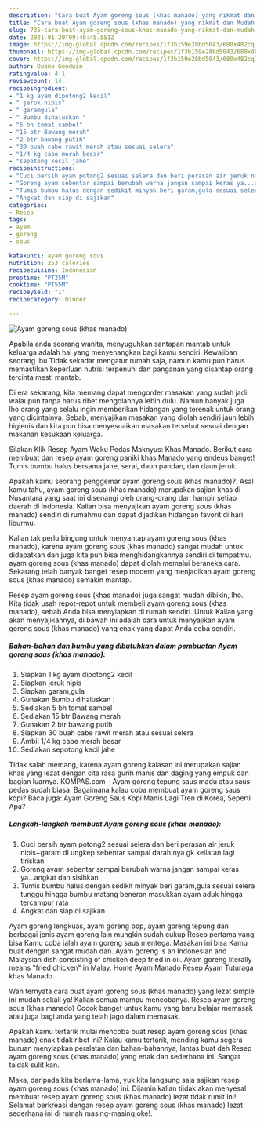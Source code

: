 ```yaml
---
description: "Cara buat Ayam goreng sous (khas manado) yang nikmat dan Mudah Dibuat"
title: "Cara buat Ayam goreng sous (khas manado) yang nikmat dan Mudah Dibuat"
slug: 735-cara-buat-ayam-goreng-sous-khas-manado-yang-nikmat-dan-mudah-dibuat
date: 2021-01-20T09:40:45.551Z
image: https://img-global.cpcdn.com/recipes/1f3b159e28bd5043/680x482cq70/ayam-goreng-sous-khas-manado-foto-resep-utama.jpg
thumbnail: https://img-global.cpcdn.com/recipes/1f3b159e28bd5043/680x482cq70/ayam-goreng-sous-khas-manado-foto-resep-utama.jpg
cover: https://img-global.cpcdn.com/recipes/1f3b159e28bd5043/680x482cq70/ayam-goreng-sous-khas-manado-foto-resep-utama.jpg
author: Duane Goodwin
ratingvalue: 4.1
reviewcount: 14
recipeingredient:
- "1 kg ayam dipotong2 kecil"
- " jeruk nipis"
- " garamgula"
- " Bumbu dihaluskan "
- "5 bh tomat sambel"
- "15 btr Bawang merah"
- "2 btr bawang putih"
- "30 buah cabe rawit merah atau sesuai selera"
- "1/4 kg cabe merah besar"
- "sepotong kecil jahe"
recipeinstructions:
- "Cuci bersih ayam potong2 sesuai selera dan beri perasan air jeruk nipis+garam di ungkep sebentar sampai darah nya gk keliatan lagi tiriskan"
- "Goreng ayam sebentar sampai berubah warna jangan sampai keras ya...angkat dan sisihkan"
- "Tumis bumbu halus dengan sedikit minyak beri garam,gula sesuai selera tunggu hingga bumbu matang beneran masukkan ayam aduk hingga tercampur rata"
- "Angkat dan siap di sajikan"
categories:
- Resep
tags:
- ayam
- goreng
- sous

katakunci: ayam goreng sous 
nutrition: 253 calories
recipecuisine: Indonesian
preptime: "PT25M"
cooktime: "PT55M"
recipeyield: "1"
recipecategory: Dinner

---
```



![Ayam goreng sous (khas manado)](https://img-global.cpcdn.com/recipes/1f3b159e28bd5043/680x482cq70/ayam-goreng-sous-khas-manado-foto-resep-utama.jpg)

Apabila anda seorang wanita, menyuguhkan santapan mantab untuk keluarga adalah hal yang menyenangkan bagi kamu sendiri. Kewajiban seorang ibu Tidak sekadar mengatur rumah saja, namun kamu pun harus memastikan keperluan nutrisi terpenuhi dan panganan yang disantap orang tercinta mesti mantab.

Di era  sekarang, kita memang dapat mengorder masakan yang sudah jadi walaupun tanpa harus ribet mengolahnya lebih dulu. Namun banyak juga lho orang yang selalu ingin memberikan hidangan yang terenak untuk orang yang dicintainya. Sebab, menyajikan masakan yang diolah sendiri jauh lebih higienis dan kita pun bisa menyesuaikan masakan tersebut sesuai dengan makanan kesukaan keluarga. 

Silakan Klik Resep Ayam Woku Pedas Maknyus: Khas Manado. Berikut cara membuat dan resep ayam goreng paniki khas Manado yang endeus banget! Tumis bumbu halus bersama jahe, serai, daun pandan, dan daun jeruk.

Apakah kamu seorang penggemar ayam goreng sous (khas manado)?. Asal kamu tahu, ayam goreng sous (khas manado) merupakan sajian khas di Nusantara yang saat ini disenangi oleh orang-orang dari hampir setiap daerah di Indonesia. Kalian bisa menyajikan ayam goreng sous (khas manado) sendiri di rumahmu dan dapat dijadikan hidangan favorit di hari liburmu.

Kalian tak perlu bingung untuk menyantap ayam goreng sous (khas manado), karena ayam goreng sous (khas manado) sangat mudah untuk didapatkan dan juga kita pun bisa menghidangkannya sendiri di tempatmu. ayam goreng sous (khas manado) dapat diolah memalui beraneka cara. Sekarang telah banyak banget resep modern yang menjadikan ayam goreng sous (khas manado) semakin mantap.

Resep ayam goreng sous (khas manado) juga sangat mudah dibikin, lho. Kita tidak usah repot-repot untuk membeli ayam goreng sous (khas manado), sebab Anda bisa menyiapkan di rumah sendiri. Untuk Kalian yang akan menyajikannya, di bawah ini adalah cara untuk menyajikan ayam goreng sous (khas manado) yang enak yang dapat Anda coba sendiri.

<!--inarticleads1-->

##### Bahan-bahan dan bumbu yang dibutuhkan dalam pembuatan Ayam goreng sous (khas manado):

1. Siapkan 1 kg ayam dipotong2 kecil
1. Siapkan  jeruk nipis
1. Siapkan  garam,gula
1. Gunakan  Bumbu dihaluskan :
1. Sediakan 5 bh tomat sambel
1. Sediakan 15 btr Bawang merah
1. Gunakan 2 btr bawang putih
1. Siapkan 30 buah cabe rawit merah atau sesuai selera
1. Ambil 1/4 kg cabe merah besar
1. Sediakan sepotong kecil jahe


Tidak salah memang, karena ayam goreng kalasan ini merupakan sajian khas yang lezat dengan cita rasa gurih manis dan daging yang empuk dan bagian luarnya. KOMPAS.com - Ayam goreng tepung saus madu atau saus pedas sudah biasa. Bagaimana kalau coba membuat ayam goreng saus kopi? Baca juga: Ayam Goreng Saus Kopi Manis Lagi Tren di Korea, Seperti Apa? 

<!--inarticleads2-->

##### Langkah-langkah membuat Ayam goreng sous (khas manado):

1. Cuci bersih ayam potong2 sesuai selera dan beri perasan air jeruk nipis+garam di ungkep sebentar sampai darah nya gk keliatan lagi tiriskan
1. Goreng ayam sebentar sampai berubah warna jangan sampai keras ya...angkat dan sisihkan
1. Tumis bumbu halus dengan sedikit minyak beri garam,gula sesuai selera tunggu hingga bumbu matang beneran masukkan ayam aduk hingga tercampur rata
1. Angkat dan siap di sajikan


Ayam goreng lengkuas, ayam goreng pop, ayam goreng tepung dan berbagai jenis ayam goreng lain mungkin sudah cukup Resep pertama yang bisa Kamu coba ialah ayam goreng saus mentega. Masakan ini bisa Kamu buat dengan sangat mudah dan. Ayam goreng is an Indonesian and Malaysian dish consisting of chicken deep fried in oil. Ayam goreng literally means &#34;fried chicken&#34; in Malay. Home Ayam Manado Resep Ayam Tuturaga khas Manado. 

Wah ternyata cara buat ayam goreng sous (khas manado) yang lezat simple ini mudah sekali ya! Kalian semua mampu mencobanya. Resep ayam goreng sous (khas manado) Cocok banget untuk kamu yang baru belajar memasak atau juga bagi anda yang telah jago dalam memasak.

Apakah kamu tertarik mulai mencoba buat resep ayam goreng sous (khas manado) enak tidak ribet ini? Kalau kamu tertarik, mending kamu segera buruan menyiapkan peralatan dan bahan-bahannya, lantas buat deh Resep ayam goreng sous (khas manado) yang enak dan sederhana ini. Sangat taidak sulit kan. 

Maka, daripada kita berlama-lama, yuk kita langsung saja sajikan resep ayam goreng sous (khas manado) ini. Dijamin kalian tiidak akan menyesal membuat resep ayam goreng sous (khas manado) lezat tidak rumit ini! Selamat berkreasi dengan resep ayam goreng sous (khas manado) lezat sederhana ini di rumah masing-masing,oke!.

